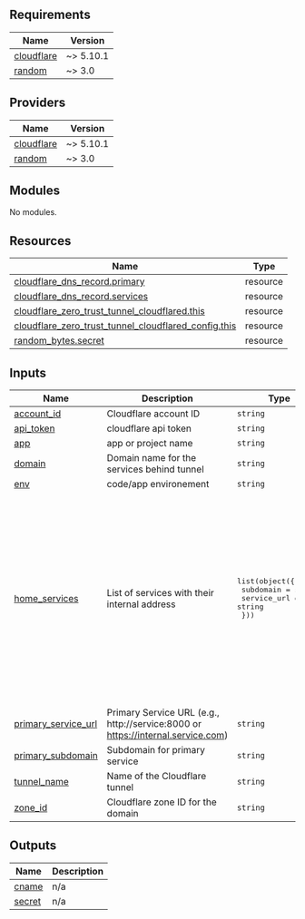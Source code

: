 ## Requirements

| Name | Version |
|------|---------|
| <a name="requirement_cloudflare"></a> [cloudflare](#requirement\_cloudflare) | ~> 5.10.1 |
| <a name="requirement_random"></a> [random](#requirement\_random) | ~> 3.0 |

## Providers

| Name | Version |
|------|---------|
| <a name="provider_cloudflare"></a> [cloudflare](#provider\_cloudflare) | ~> 5.10.1 |
| <a name="provider_random"></a> [random](#provider\_random) | ~> 3.0 |

## Modules

No modules.

## Resources

| Name | Type |
|------|------|
| [cloudflare_dns_record.primary](https://registry.terraform.io/providers/cloudflare/cloudflare/latest/docs/resources/dns_record) | resource |
| [cloudflare_dns_record.services](https://registry.terraform.io/providers/cloudflare/cloudflare/latest/docs/resources/dns_record) | resource |
| [cloudflare_zero_trust_tunnel_cloudflared.this](https://registry.terraform.io/providers/cloudflare/cloudflare/latest/docs/resources/zero_trust_tunnel_cloudflared) | resource |
| [cloudflare_zero_trust_tunnel_cloudflared_config.this](https://registry.terraform.io/providers/cloudflare/cloudflare/latest/docs/resources/zero_trust_tunnel_cloudflared_config) | resource |
| [random_bytes.secret](https://registry.terraform.io/providers/hashicorp/random/latest/docs/resources/bytes) | resource |

## Inputs

| Name | Description | Type | Default | Required |
|------|-------------|------|---------|:--------:|
| <a name="input_account_id"></a> [account\_id](#input\_account\_id) | Cloudflare account ID | `string` | n/a | yes |
| <a name="input_api_token"></a> [api\_token](#input\_api\_token) | cloudflare api token | `string` | n/a | yes |
| <a name="input_app"></a> [app](#input\_app) | app or project name | `string` | `"demo"` | no |
| <a name="input_domain"></a> [domain](#input\_domain) | Domain name for the services behind tunnel | `string` | n/a | yes |
| <a name="input_env"></a> [env](#input\_env) | code/app environement | `string` | `"testing"` | no |
| <a name="input_home_services"></a> [home\_services](#input\_home\_services) | List of services with their internal address | <pre>list(object({<br/>    subdomain   = string<br/>    service_url = string<br/>  }))</pre> | <pre>[<br/>  {<br/>    "service_url": "http://web1:8080",<br/>    "subdomain": "web1"<br/>  },<br/>  {<br/>    "service_url": "http://web2:8080",<br/>    "subdomain": "web2"<br/>  },<br/>  {<br/>    "service_url": "http://api:8080",<br/>    "subdomain": "api"<br/>  },<br/>  {<br/>    "service_url": "http://db1:9999",<br/>    "subdomain": "db1"<br/>  }<br/>]</pre> | no |
| <a name="input_primary_service_url"></a> [primary\_service\_url](#input\_primary\_service\_url) | Primary Service URL (e.g., http://service:8000 or https://internal.service.com) | `string` | `"http://localhost:8000"` | no |
| <a name="input_primary_subdomain"></a> [primary\_subdomain](#input\_primary\_subdomain) | Subdomain for primary service | `string` | `"home-lab"` | no |
| <a name="input_tunnel_name"></a> [tunnel\_name](#input\_tunnel\_name) | Name of the Cloudflare tunnel | `string` | `"home-tunnel"` | no |
| <a name="input_zone_id"></a> [zone\_id](#input\_zone\_id) | Cloudflare zone ID for the domain | `string` | n/a | yes |

## Outputs

| Name | Description |
|------|-------------|
| <a name="output_cname"></a> [cname](#output\_cname) | n/a |
| <a name="output_secret"></a> [secret](#output\_secret) | n/a |
